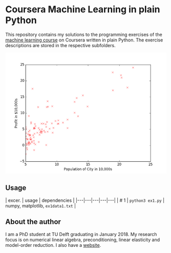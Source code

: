 # Coursera Machine Learning in plain Python

This repository contains my solutions to the programming exercises of the [machine learning course] on Coursera written in plain Python. The exercise descriptions are stored in the respective subfolders.

![motivation_pic](machine-learning-ex1/ex1-python/ex1.png)


Usage
-----

| excer. | usage | dependencies |
|---|---|---|---|---|
| # 1  | `python3 ex1.py` | numpy, matplotlib, `ex1data1.txt`  |


About the author
----------------
I am a PhD student at TU Delft graduating in January 2018. My research focus is on numerical linear algebra, preconditioning, linear elasticity and model-order reduction. I also have a [website].

[machine learning course]: https://www.coursera.org/learn/machine-learning
[website]: http://www.manuelbaumann.de
